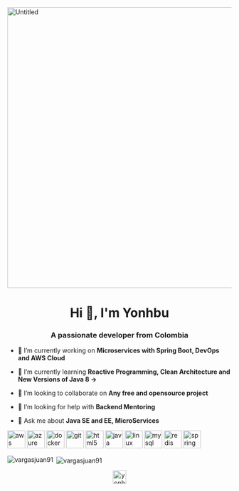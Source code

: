 <img width="632" alt="Untitled" src="https://user-images.githubusercontent.com/32151636/90076877-69823e00-dcc6-11ea-89e1-3b3bf384bfdd.png">
<h1 align="center">Hi 👋, I'm Yonhbu</h1>
<h3 align="center">A passionate developer from Colombia</h3>

- 🔭 I’m currently working on **Microservices with Spring Boot, DevOps and AWS Cloud**

- 🌱 I’m currently learning **Reactive Programming, Clean Architecture and New Versions of Java 8 ->**

- 👯 I’m looking to collaborate on **Any free and opensource project**

- 🤝 I’m looking for help with **Backend Mentoring**

- 💬 Ask me about **Java SE and EE, MicroServices**

<p align="left"><img src="https://devicons.github.io/devicon/devicon.git/icons/amazonwebservices/amazonwebservices-original-wordmark.svg" alt="aws" width="40" height="40"/> <img src="https://www.vectorlogo.zone/logos/microsoft_azure/microsoft_azure-icon.svg" alt="azure" width="40" height="40"/> <img src="https://devicons.github.io/devicon/devicon.git/icons/docker/docker-original-wordmark.svg" alt="docker" width="40" height="40"/> <img src="https://www.vectorlogo.zone/logos/git-scm/git-scm-icon.svg" alt="git" width="40" height="40"/> <img src="https://devicons.github.io/devicon/devicon.git/icons/html5/html5-original-wordmark.svg" alt="html5" width="40" height="40"/> <img src="https://devicons.github.io/devicon/devicon.git/icons/java/java-original-wordmark.svg" alt="java" width="40" height="40"/> <img src="https://devicons.github.io/devicon/devicon.git/icons/linux/linux-original.svg" alt="linux" width="40" height="40"/> <img src="https://devicons.github.io/devicon/devicon.git/icons/mysql/mysql-original-wordmark.svg" alt="mysql" width="40" height="40"/> <img src="https://devicons.github.io/devicon/devicon.git/icons/redis/redis-original-wordmark.svg" alt="redis" width="40" height="40"/> <img src="https://www.vectorlogo.zone/logos/springio/springio-icon.svg" alt="spring" width="40" height="40"/></p><p><img align="left" src="https://github-readme-stats.vercel.app/api/top-langs/?username=vargasjuan91&layout=compact&hide=html" alt="vargasjuan91" /></p>

<p>&nbsp;<img align="center" src="https://github-readme-stats.vercel.app/api?username=vargasjuan91&show_icons=true" alt="vargasjuan91" /></p>

<p align="center">
<a href="https://linkedin.com/in/yonhbu" target="blank"><img align="center" src="https://cdn.jsdelivr.net/npm/simple-icons@3.0.1/icons/linkedin.svg" alt="yonhbu" height="30" width="30" /></a>
</p>
